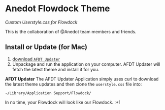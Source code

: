 # Anedot Flowdock Theme
*Custom Userstyle.css for Flowdock*

This is the collaboration of @Anedot team members and friends.

## Install or Update (for Mac)

1. [download `AFDT Updater`](https://raw.githubusercontent.com/anedot/flowdock-theme/paultwo/updates/AFDT-Updator.zip "Download `AFDT Updater`")
2. Unpackage and run the application on your computer. AFDT Updater will fetch the latest theme and install it for you.

**AFDT Updater**
The AFDT Updater Application simply uses curl to download the latest theme updates and then clone the `userstyle.css` file into:

`~/Library/Application Support/Flowdock/`

In no time, your Flowdock will look like our Flowdock. :+1
